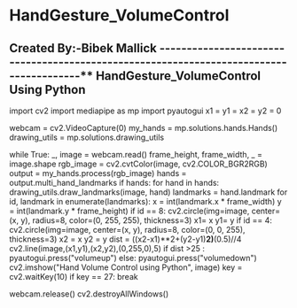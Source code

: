 # HandGesture_VolumeControl
Created By:-Bibek Mallick
---------------------------------------------------------------------------------------**
HandGesture_VolumeControl Using Python
----------------------------------------------------------------------------------------
import cv2
import mediapipe as mp
import pyautogui
x1 = y1 = x2 = y2 = 0

webcam = cv2.VideoCapture(0)
my_hands = mp.solutions.hands.Hands()
drawing_utils = mp.solutions.drawing_utils

while True:
    _, image = webcam.read()
    frame_height, frame_width, _ = image.shape
    rgb_image = cv2.cvtColor(image, cv2.COLOR_BGR2RGB)
    output = my_hands.process(rgb_image)
    hands = output.multi_hand_landmarks
    if hands:
        for hand in hands:
            drawing_utils.draw_landmarks(image, hand)
            landmarks = hand.landmark
            for id, landmark in enumerate(landmarks):
                x = int(landmark.x * frame_width)
                y = int(landmark.y * frame_height)
                if id == 8:
                    cv2.circle(img=image, center=(x, y), radius=8, color=(0, 255, 255), thickness=3)
                    x1= x
                    y1= y
                if id == 4:
                    cv2.circle(img=image, center=(x, y), radius=8, color=(0, 0, 255), thickness=3)
                    x2 = x
                    y2 = y
                    dist = ((x2-x1)**2+(y2-y1)**2)**(0.5)//4
                    cv2.line(image,(x1,y1),(x2,y2),(0,255,0),5)
                    if dist >25 :
                        pyautogui.press("volumeup")
                    else:
                        pyautogui.press("volumedown")
    cv2.imshow("Hand Volume Control using Python", image)
    key = cv2.waitKey(10)
    if key == 27:
        break

webcam.release()
cv2.destroyAllWindows()
          

